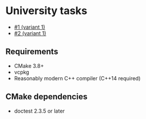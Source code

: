 # University tasks

* [#1 (variant 1)](Task1A/README.md)
* [#2 (variant 1)](Task2A/README.md)

## Requirements
* CMake 3.8+
* vcpkg
* Reasonably modern C++ compiler (C++14 required)

## CMake dependencies
* doctest 2.3.5 or later
